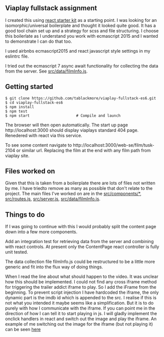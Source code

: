 ## Viaplay fullstack assignment

I created this using [react starter kit](http://www.reactstarterkit.com/) as a starting point. I was looking for an isomorphic/universal boilerplate and thought it looked quite good.
It has a good tool chain set up and a strategy for scss and file structuring. I choose this boilerlate as I understand you work with ecmascript 2015 and I wanted to demonstrate I can do that too.

I used airbnbs ecmascript2015 and react javascript style settings in my eslintrc file.

I tried out the ecmascript 7 async await functionality for collecting the data from the server. See [src/data/filmInfo.js](https://github.com/tablackmore/viaplay-fullstack-es6/tree/master/src/data/filmInfo.js).

## Getting started


```shell
$ git clone https://github.com/tablackmore/viaplay-fullstack-es6.git
$ cd viaplay-fullstack-es6
$ npm install                   
$ npm test
$ npm start                     # Compile and launch
```

The browser will then open automatically. 
The start up page http://localhost:3000 should display viaplays standard 404 page. Renedered with react via this service.

To see some content navigate to http://localhost:3000/web-se/film/tusk-2104 or similar url. Replacing the film at the end with any film path from viaplay site.

## Files worked on

Given that this is taken from a boilerplate there are lots of files not written by me. I have triedto remove as many as possible that don't relate to the project. The main files I've worked on are in the [src/components/*](https://github.com/tablackmore/viaplay-fullstack-es6/tree/master/src/components), [src/routes.js](https://github.com/tablackmore/viaplay-fullstack-es6/tree/master/src/routes.js), [src/server.js](https://github.com/tablackmore/viaplay-fullstack-es6/tree/master/src/server.js), [src/data/filmInfo.js](https://github.com/tablackmore/viaplay-fullstack-es6/tree/master/src/data/filmInfo.js).  

## Things to do

If I was going to continue with this I would probably split the content page down into a few more components. 

Add an integration test for retrieving data from the server and combining with react controls. At present only the ContentPage react controller is fully unit tested. 

The data collection file filmInfo.js could be restructured to be a little more generic and fit into the flux way of doing things.

When I read the line about what should happen to the video. It was unclear how this should be implemented. I could not find any cross iframe method for triggering the trailer addict iframe to play. So I add the iFrame from the beginning. To prevent script injection I have hardcoded the iframe, the only dynamic part is the imdb id which is appended to the src. I realise if this is not what you intended it maybe seems like a simplification. But it is to do purely with how I communicate with the iframe. If you can point me in the direction of how I can tell it to start playing in js. I will gladly implement the onclick handlers in react and switch out the image and play the iframe. An example of me switching out the image for the iframe (but not playing it) can be seen [here](https://github.com/tablackmore/viaplay-fullstack/blob/master/public/views/film-details.jsx)


